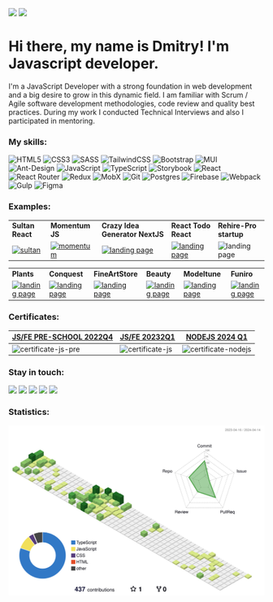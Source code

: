 ![](https://komarev.com/ghpvc/?username=dstrizhakov&style=flat) 
![](https://www.codewars.com/users/DmitryStrizhakov/badges/micro)


# Hi there, my name is Dmitry! I'm Javascript developer. #

I'm a JavaScript Developer with a strong foundation in web development and a big desire to grow in this dynamic field. 
I am familiar with Scrum / Agile software development methodologies, code review and quality best practices. 
During my work I conducted Technical Interviews and also I participated in mentoring.

### My skills: ###

 ![HTML5](https://img.shields.io/badge/html5-%23E34F26.svg?style=for-the-badge&logo=html5&logoColor=white)
 ![CSS3](https://img.shields.io/badge/css3-%231572B6.svg?style=for-the-badge&logo=css3&logoColor=white)
 ![SASS](https://img.shields.io/badge/SASS-hotpink.svg?style=for-the-badge&logo=SASS&logoColor=white)
 ![TailwindCSS](https://img.shields.io/badge/tailwindcss-%2338B2AC.svg?style=for-the-badge&logo=tailwind-css&logoColor=white)
 ![Bootstrap](https://img.shields.io/badge/bootstrap-%23563D7C.svg?style=for-the-badge&logo=bootstrap&logoColor=white)
 ![MUI](https://img.shields.io/badge/MUI-%230081CB.svg?style=for-the-badge&logo=mui&logoColor=white)
 ![Ant-Design](https://img.shields.io/badge/-AntDesign-%230170FE?style=for-the-badge&logo=ant-design&logoColor=white)
 ![JavaScript](https://img.shields.io/badge/javascript-%23323330.svg?style=for-the-badge&logo=javascript&logoColor=%23F7DF1E)
 ![TypeScript](https://img.shields.io/badge/typescript-%23007ACC.svg?style=for-the-badge&logo=typescript&logoColor=white)
 ![Storybook](https://img.shields.io/badge/-Storybook-FF4785?style=for-the-badge&logo=storybook&logoColor=white)
 ![React](https://img.shields.io/badge/react-%2320232a.svg?style=for-the-badge&logo=react&logoColor=%2361DAFB)
 ![React Router](https://img.shields.io/badge/React_Router-CA4245?style=for-the-badge&logo=react-router&logoColor=white)
 ![Redux](https://img.shields.io/badge/redux-%23593d88.svg?style=for-the-badge&logo=redux&logoColor=white)
 ![MobX](https://img.shields.io/badge/MobX-323330.svg?style=for-the-badge&logo=MobX&logoColor=white)
 ![Git](https://img.shields.io/badge/git-%23F05033.svg?style=for-the-badge&logo=git&logoColor=white)
 ![Postgres](https://img.shields.io/badge/postgres-%23316192.svg?style=for-the-badge&logo=postgresql&logoColor=white)
 ![Firebase](https://img.shields.io/badge/firebase-%23039BE5.svg?style=for-the-badge&logo=firebase)
 ![Webpack](https://img.shields.io/badge/webpack-%238DD6F9.svg?style=for-the-badge&logo=webpack&logoColor=black)
 ![Gulp](https://img.shields.io/badge/GULP-%23CF4647.svg?style=for-the-badge&logo=gulp&logoColor=white)
 ![Figma](https://img.shields.io/badge/figma-%23F24E1E.svg?style=for-the-badge&logo=figma&logoColor=white)


### Examples: ### 

<div align="center">
    <table >
     <tr>
        <td><b>Sultan React</b></td>
        <td><b>Momentum JS</b></td>
        <td><b>Crazy Idea Generator NextJS</b></td>
        <td><b>React Todo React</b></td>
        <td><b>Rehire-Pro startup</b></td>
     </tr>
     <tr>
      <td><a href="https://github.com/dstrizhakov/react-ts-sultan"><img src="https://user-images.githubusercontent.com/95134334/230900780-34b5fc5b-cbd4-4287-a226-5390ace8cefd.png" heigth="200" alt="sultan" > </img></a></td>
        <td><a href="https://github.com/dstrizhakov/momentum"><img src="https://user-images.githubusercontent.com/95134334/222079495-1facb94f-7c8d-4e1f-9640-732015c3b681.jpg" heigth="200" alt="momentum" > </img></a></td>
        <td><a href="https://ideagenerator-mu.vercel.app/"><img src="https://user-images.githubusercontent.com/95134334/211323472-4868e4a0-c14f-42ca-af2a-ee1a35bb514d.png" heigth="200" alt="landing page" > </img></a></td>
        <td> <a href="https://github.com/dstrizhakov/todo"><img src="https://user-images.githubusercontent.com/95134334/211323597-67fab636-a567-47d4-88ae-585e942da671.png" heigth="200" alt="landing page"/></a></td>
        <td><img src="https://user-images.githubusercontent.com/95134334/211325172-dfaa0dc9-0c8a-444a-8dab-ab78eec153d2.png" heigth="200" alt="landing page" > </img></td>
     </tr>
    </table>
    </div>

<div align="center">
    <table >
     <tr>
        <td><b>Plants</b></td>
        <td><b>Сonquest</b></td>
        <td><b>FineArtStore</b></td>
        <td><b>Beauty</b></td>
        <td><b>Modeltune</b></td>
        <td><b>Funiro</b></td>
     </tr>
     <tr>
        <td><a href="https://github.com/dstrizhakov/Plants"><img src="https://user-images.githubusercontent.com/95134334/222375022-3e1a2512-fee0-4a40-a1d2-972fc1e0876b.jpg" heigth="500" alt="landing page" > </img></a></td>
        <td><a href="https://github.com/dstrizhakov/conquest"><img src="https://user-images.githubusercontent.com/95134334/222372263-72185578-4e29-49f1-9c3e-e7b7492b806a.jpg" heigth="500" alt="landing page" > </img></a></td>
        <td> <a href="https://github.com/dstrizhakov/artstore-next"><img src="https://user-images.githubusercontent.com/95134334/222370280-62dfcf8d-c862-4bdb-9e8d-4dc527a1d97f.png" heigth="500" alt="landing page"/></a></td>
        <td><a href="https://github.com/dstrizhakov/beauty"><img src="https://user-images.githubusercontent.com/95134334/222370047-a49928dc-d6d0-4879-bbdb-cc7edc5717e7.png" heigth="500" alt="landing page" > </img></a></td>
        <td><a href="https://github.com/dstrizhakov/modeltune"><img src="https://user-images.githubusercontent.com/95134334/224101443-3ca82778-2620-4326-b67e-2de85bdf4652.png" heigth="500" alt="landing page" > </img></a></td>
        <td><a href="https://github.com/dstrizhakov/funiro"><img src="https://user-images.githubusercontent.com/95134334/222370052-01fe0157-46da-49a1-9174-9cbf9378725d.jpg" heigth="500" alt="landing page" > </img></a></td>
     </tr>
    </table>
    </div>

 ### Certificates: ### 

| <a href="https://app.rs.school/certificate/q0dl9kv6">JS/FE PRE-SCHOOL 2022Q4</a> | <a href="https://app.rs.school/certificate/ad03f2df">JS/FE 20232Q1</a> | <a href="https://app.rs.school/certificate/ckhrl38o">NODEJS 2024 Q1</a> |
|--------------------------------------------------------------------------------------------------------------------------------------|----------------------------------------------------------------------------------------------------------------------------------|----------------------------------------------------------------------------------------------------------------------------------|
| <img src="https://user-images.githubusercontent.com/95134334/222966248-76b3375d-820a-4315-aa83-aed26cb6bc36.jpg" alt="certificate-js-pre"/> | <img src="https://github.com/dstrizhakov/dstrizhakov/assets/95134334/fad09eb8-b8e9-458a-9932-fb24e0bafb22" alt="certificate-js"/>   | <img src="https://github.com/dstrizhakov/dstrizhakov/assets/95134334/d24048a3-68de-48dc-b404-d8e230ad704c" alt="certificate-nodejs"/>   |
 

### Stay in touch: ###

<a href="mailto:d.strizhakov@gmail.com"><img src="https://img.shields.io/badge/Gmail-D14836?style=for-the-badge&logo=gmail&logoColor=white"></a>
<a href="https://t.me/DmitryStrizhakov"><img src="https://img.shields.io/badge/Telegram-2CA5E0?style=for-the-badge&logo=telegram&logoColor=white"></a>
<a href="https://www.linkedin.com/in/dmitry-strizhakov-b7848b252/"><img src="https://img.shields.io/badge/linkedin-%230077B5.svg?style=for-the-badge&logo=linkedin&logoColor=white"></a> 
<a href="https://www.instagram.com/dmitry_strizhakov/"><img src="https://img.shields.io/badge/Instagram-%23E4405F.svg?style=for-the-badge&logo=Instagram&logoColor=white"></a>
<a href="https://discord.com/users/d.strizhakov#1122"><img src="https://img.shields.io/badge/Discord-%235865F2.svg?style=for-the-badge&logo=discord&logoColor=white"></a>
 
### Statistics: ###
![](./profile-3d-contrib/profile-green-animate.svg)

<!-- <a href="https://github.com/dstrizhakov">
  <img align="center" style="margin:0.5rem" src="https://github-readme-stats.vercel.app/api/top-langs/?username=dstrizhakov&text_color=080162&bg_color=f9f9f9&layout=compact" />
</a>
<a href="https://github.com/dstrizhakov">
  <img align="center" style="margin:0.5rem" src="https://github-readme-stats.vercel.app/api?username=dstrizhakov&show_icons=true&line_height=20&count_private=true&title_color=2883e6&text_color=080162&icon_color=ffd200&bg_color=f9f9f9" alt="Dmitry's GitHub Stats" />
</a> -->

